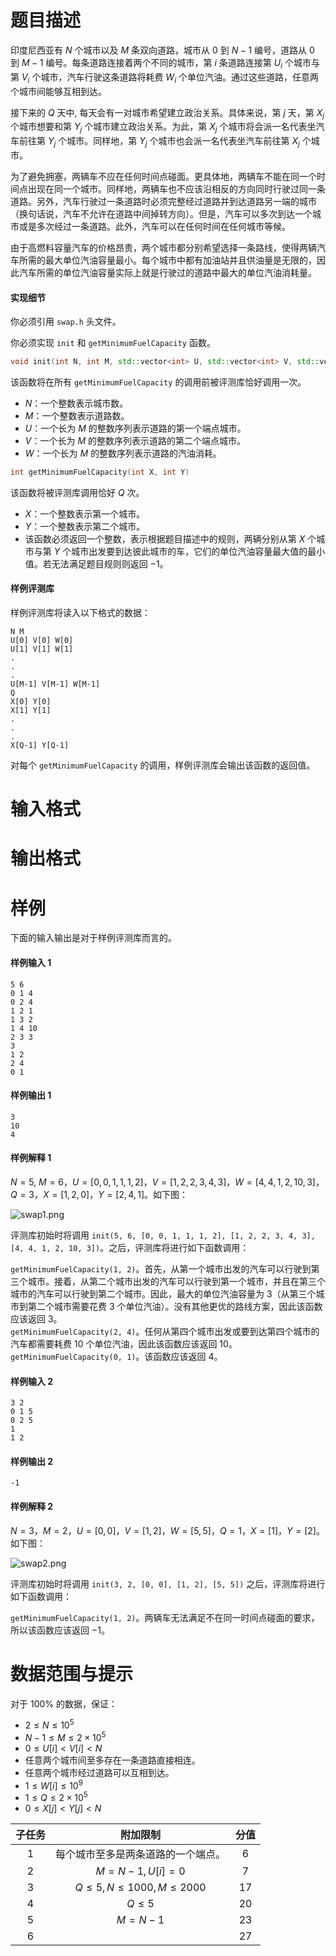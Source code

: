 
# 题目描述

印度尼西亚有 $N$ 个城市以及 $M$ 条双向道路，城市从 $0$ 到 $N − 1$ 编号，道路从 $0$ 到 $M − 1$ 编号。每条道路连接着两个不同的城市，第 $i$ 条道路连接第 $U_i$ 个城市与第 $V_i$ 个城市，汽车行驶这条道路将耗费 $W_i$ 个单位汽油。通过这些道路，任意两个城市间能够互相到达。

接下来的 $Q$ 天中, 每天会有一对城市希望建立政治关系。具体来说，第 $j$ 天，第 $X_j$ 个城市想要和第 $Y_j$ 个城市建立政治关系。为此，第 $X_j$ 个城市将会派一名代表坐汽车前往第 $Y_j$ 个城市。同样地，第 $Y_j$ 个城市也会派一名代表坐汽车前往第 $X_j$ 个城市。

为了避免拥塞，两辆车不应在任何时间点碰面。更具体地，两辆车不能在同一个时间点出现在同一个城市。同样地，两辆车也不应该沿相反的方向同时行驶过同一条道路。另外，汽车行驶过一条道路时必须完整经过道路并到达道路另一端的城市（换句话说，汽车不允许在道路中间掉转方向）。但是，汽车可以多次到达一个城市或是多次经过一条道路。此外，汽车可以在任何时间在任何城市等候。

由于高燃料容量汽车的价格昂贵，两个城市都分别希望选择一条路线，使得两辆汽车所需的最大单位汽油容量最小。每个城市中都有加油站并且供油量是无限的，因此汽车所需的单位汽油容量实际上就是行驶过的道路中最大的单位汽油消耗量。

#### 实现细节

你必须引用 `swap.h` 头文件。

你必须实现 `init` 和 `getMinimumFuelCapacity` 函数。

```cpp
void init(int N, int M, std::vector<int> U, std::vector<int> V, std::vector<int> W)
```
该函数将在所有 `getMinimumFuelCapacity` 的调用前被评测库恰好调用一次。
  * $N$：一个整数表示城市数。
  * $M$：一个整数表示道路数。
  * $U$：一个长为 $M$ 的整数序列表示道路的第一个端点城市。
  * $V$：一个长为 $M$ 的整数序列表示道路的第二个端点城市。
  * $W$：一个长为 $M$ 的整数序列表示道路的汽油消耗。

```cpp
int getMinimumFuelCapacity(int X, int Y)
```
该函数将被评测库调用恰好 $Q$ 次。
   * $X$：一个整数表示第一个城市。  
   * $Y$：一个整数表示第二个城市。  
   * 该函数必须返回一个整数，表示根据题目描述中的规则，两辆分别从第 $X$ 个城市与第 $Y$ 个城市出发要到达彼此城市的车，它们的单位汽油容量最大值的最小值。若无法满足题目规则则返回 $−1$。

#### 样例评测库
样例评测库将读入以下格式的数据：

```
N M
U[0] V[0] W[0]
U[1] V[1] W[1]
.
.
.
U[M-1] V[M-1] W[M-1]
Q
X[0] Y[0]
X[1] Y[1]
.
.
.
X[Q-1] Y[Q-1]
```

对每个 `getMinimumFuelCapacity` 的调用，样例评测库会输出该函数的返回值。


# 输入格式



# 输出格式



# 样例

下面的输入输出是对于样例评测库而言的。

#### 样例输入 1

```plain
5 6
0 1 4
0 2 4
1 2 1
1 3 2
1 4 10
2 3 3
3
1 2
2 4
0 1
```

#### 样例输出 1

```plain
3
10
4
```

#### 样例解释 1

$N = 5$, $M = 6$，$U = [0, 0, 1, 1, 1, 2]$，$V = [1, 2, 2, 3, 4, 3]$，$W = [4, 4, 1, 2, 10, 3]$，$Q = 3$，$X = [1, 2, 0]$，$Y = [2, 4, 1]$。如下图：

![swap1.png](/source/loj/3346/img/aHR0cHM6Ly9sb2otaW1nLnVweXVuLm1lbmNpLm1lbXNldDAuY24vMjAyMC8wOC8yNi81ZjQ2MjY0MDkwNTcwLnBuZw==.png)

评测库初始时将调用 `init(5, 6, [0, 0, 1, 1, 1, 2], [1, 2, 2, 3, 4, 3], [4, 4, 1, 2, 10, 3])`。之后，评测库将进行如下函数调用：

`getMinimumFuelCapacity(1, 2)`。首先，从第一个城市出发的汽车可以行驶到第三个城市。接着，从第二个城市出发的汽车可以行驶到第一个城市，并且在第三个城市的汽车可以行驶到第二个城市。因此，最大的单位汽油容量为 $3$（从第三个城市到第二个城市需要花费 $3$ 个单位汽油）。没有其他更优的路线方案，因此该函数应该返回 $3$。  
`getMinimumFuelCapacity(2, 4)`。任何从第四个城市出发或要到达第四个城市的汽车都需要耗费 $10$ 个单位汽油，因此该函数应该返回 $10$。  
`getMinimumFuelCapacity(0, 1)`。该函数应该返回 $4$。

#### 样例输入 2

```plain
3 2
0 1 5
0 2 5
1
1 2
```

#### 样例输出 2

```plain
-1
```

#### 样例解释 2

$N=3$，$M = 2$，$U = [0, 0]$，$V = [1, 2]$，$W = [5, 5]$，$Q = 1$，$X = [1]$，$Y = [2]$。如下图：

![swap2.png](/source/loj/3346/img/aHR0cHM6Ly9sb2otaW1nLnVweXVuLm1lbmNpLm1lbXNldDAuY24vMjAyMC8wOC8yNi81ZjQ2MjYzZjYzMjQ3LnBuZw==.png)

评测库初始时将调用 `init(3, 2, [0, 0], [1, 2], [5, 5])` 之后，评测库将进行如下函数调用：

`getMinimumFuelCapacity(1, 2)`。两辆车无法满足不在同一时间点碰面的要求，所以该函数应该返回 $-1$。

# 数据范围与提示

对于 $100\%$ 的数据，保证：

* $2 \leq N \leq 10^5$
* $N − 1 \leq M \leq 2 \times 10^5$
* $0 \leq U[i] < V [i] < N$
* 任意两个城市间至多存在一条道路直接相连。
* 任意两个城市经过道路可以互相到达。
* $1 \leq W[i] \leq 10^9$
* $1 \leq Q \leq 2 \times 10^5$
* $0 \leq X[j] < Y [j] < N$

| 子任务 |              附加限制              | 分值 |
| :----: | :--------------------------------: | :--: |
|  $1$   | 每个城市至多是两条道路的一个端点。 | $6$  |
|  $2$   |       $M = N − 1, U[i] = 0$        | $7$  |
|  $3$   |   $Q\le 5, N\le 1000, M\le 2000$   | $17$ |
|  $4$   |              $Q\le 5$              | $20$ |
|  $5$   |              $M=N-1$               | $23$ |
|  $6$   |                                    | $27$ |



